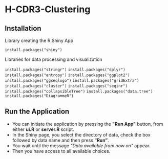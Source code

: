 # H-CDR3-Clustering

## Installation

Library creating  the R Shiny App 

`install.packages("shiny")`

Libraries for data processing and visualization

`install.packages("stringr")`
`install.packages("dplyr")`
`install.packages("entropy")`
`install.packages("ggplot2")`
`install.packages("ggseqlogo")`
`install.packages("gridExtra")`
`install.packages("cluster")`
`install.packages("seqinr")`
`install.packages("collapsibleTree")`
`install.packages("data.tree")`
`install.packages("DiagrammeR")`

##  Run the Application

- You can initiate the application by pressing the 
**"Run App"** button, from either **ui.R** or **server.R** script.
- In the Shiny page, you select the directory of data, check the box followed by data name and then press **“Run”**.
-  You wait until the message *"Data available from now on"* appear. 
-   Then you have access to all available choices.